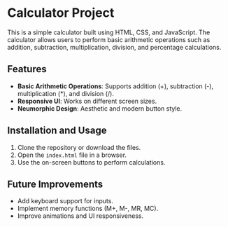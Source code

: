 # Calculator Project

This is a simple calculator built using HTML, CSS, and JavaScript. The calculator allows users to perform basic arithmetic operations such as addition, subtraction, multiplication, division, and percentage calculations.

## Features
- **Basic Arithmetic Operations**: Supports addition (+), subtraction (-), multiplication (*), and division (/).
- **Responsive UI**: Works on different screen sizes.
- **Neumorphic Design**: Aesthetic and modern button style.

## Installation and Usage
1. Clone the repository or download the files.
2. Open the `index.html` file in a browser.
3. Use the on-screen buttons to perform calculations.

## Future Improvements
- Add keyboard support for inputs.
- Implement memory functions (M+, M-, MR, MC).
- Improve animations and UI responsiveness.


